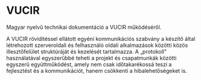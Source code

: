 # VUCIR

Magyar nyelvű technikai dokumentáció a VUCIR működéséről.

A VUCIR rövidítéssel ellátott egyéni kommunikációs szabvány a készítő által létrehozott szerveroldali és felhasználó oldali alkalmazások közötti közös illesztőfelület struktúráját és kezelését tartalmazza. A „protokoll” használatával egyszerűbbé teheti a projekt és csapatmunkák közötti egyszerű együttműködést, amely nem csak időtakarékossá teszi a fejlesztést és a kommunikációt, hanem csökkenti a hibalehetőségeket is.